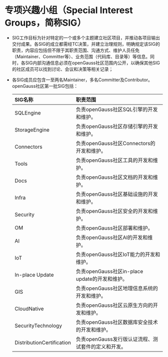 # 专项兴趣小组（Special Interest Groups，简称SIG）

* SIG工作目标为针对特定的一个或多个主题建立社区项目，并推动各项目输出交付成果。各SIG的成立都需经TC决策，并建立治理规则，明确规定该SIG的职责，内容应包括但不限于其职责范围、沟通方式、维护人员任免（Maintainer、Committer等）、业务范围（代码库、目录等）等信息。同时，各SIG内部沟通信息必须在openGauss社区范围内公开，以确保其他SIG的社区成员可以找到讨论、会议和决策等相关记录；

* 各SIG成员应包含一至两名Maintainer，多名Committer及Contributor。openGauss社区第一批SIG包括：

    | SIG名称 | 职责范围 |
    | :------- | :--------------- |
    | SQLEngine | 负责openGauss社区SQL引擎的开发和维护。 |
    | StorageEngine | 负责openGauss社区存储引擎的开发和维护。 |
    | Connectors | 负责openGauss社区Connectors的开发和维护。 |
    | Tools | 负责openGauss社区工具的开发和维护。 |
    | Docs | 负责openGauss社区文档的开发和维护。 |
    | Infra | 负责openGauss社区基础设施的开发和维护。 |
    | Security | 负责openGauss社区安全的开发和维护。 |
    | OM | 负责openGauss社区部署和维护。 |
    | AI | 负责openGauss社区AI的开发和维护。 |
    | IoT | 负责openGauss社区IoT能力的开发和维护。 |
    | In-place Update | 负责openGauss社区in-place update的开发和维护。 |
    | GIS | 负责openGauss社区地理信息系统的开发和维护。 |
    | CloudNative | 负责openGauss社区云原生方向的开发和维护。 |
    | SecurityTechnology | 负责openGauss社区数据库安全技术的开发和维护。 |
    | DistributionCertification | 负责openGauss发行版认证流程、测试套件的定义和开发。 | 	